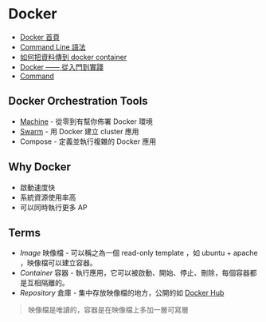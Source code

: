 Docker
======

* [Docker 首頁](https://www.docker.com/)
* [Command Line 語法](https://docs.docker.com/reference/commandline/cli/)
* [如何把資料傳到 docker container](https://docs.docker.com/userguide/dockervolumes/)
* [Docker —— 從入門到實踐](http://philipzheng.gitbooks.io/docker_practice/)
* [Command](command.md)

Docker Orchestration Tools
--------------------------

* [Machine](https://docs.docker.com/machine/) - 從零到有幫你佈署 Docker 環境
* [Swarm](https://docs.docker.com/swarm/) - 用 Docker 建立 cluster 應用
* Compose - 定義並執行複雜的 Docker 應用

Why Docker
----------

* 啟動速度快
* 系統資源使用率高
* 可以同時執行更多 AP

Terms
-----

* *Image* 映像檔 - 可以稱之為一個 read-only template ，如 ubuntu + apache ，映像檔可以建立容器。
* *Container* 容器 - 執行應用，它可以被啟動、開始、停止、刪除，每個容器都是互相隔離的。
* *Repository* 倉庫 - 集中存放映像檔的地方，公開的如 [Docker Hub](https://hub.docker.com/)


> 映像檔是唯讀的，容器是在映像檔上多加一層可寫層
